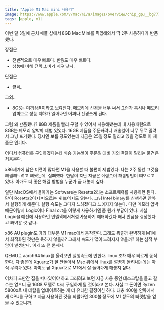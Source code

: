 ```yaml
---
title: "Apple M1 Mac mini 사용기"
image: https://www.apple.com/v/mac/m1/a/images/overview/chip_gpu__bg7771yvjbpu_large_2x.jpg
tags: [apple, m1]
---
```


이번 달 3일에 근처 애플 샵에서 8GB Mac Mini를 픽업해와서 딱 2주 사용하다가 반품했다. 

장점은
- 전반적으로 매우 빠르다. 반응도 매우 빠르다.
- 성능에 비해 전력 소비가 매우 낮다.

단점은
- 글쎄..

그외..
- 8GB는 미끼상품이라고 보여진다. 메모리에 신경을 너무 써서 그런가 혹시나 메모리 압박으로 성능 저하가 일어나면 어쩌나 신경쓰게 된다.

그럼 왜 반품했나? 8GB 제품을 빨리 구할 수 있어서 사용해봤는데 내 사용패턴으로 8GB는 메모리 압박이 제법 있었다. 16GB 제품을 주문하려니 배송일이 너무 뒤로 밀려서 그냥 포기했다. 당시엔 보름 정도였는데 지금은 25일 정도 밀리고 있을 정도로 이 제품은 인기다.

어디서 컴퓨터를 구입하겠다는데 배송 가능일이 주문일 대비 거의 한달이 밀리는 물건은 처음본다.

x86세계에 남은 미련이 많다면 M1을 사용할 때 불편이 제법있다. 나는 2주 동안 그것을 해결해보려고 애썼는데, 실패했다. 한달이 지난 지금은 어렴풋이 해결방법이 떠오르고 있다. 아마도 더 좋은 해결 방법을 누군가 곧 내놓지 싶다. 

일단 MacOS에서 돌아가는 Software는 Rosetta2라는 소프트웨어를 사용하면 된다. 말이 Rosetta2이지 떠오르는 게 보여지도 않는다. 그냥 Intel binary를 실행하면 알아서 실행하게 해준다. 실행 속도는 그다지 느려졌다고 느껴지지 않는다. 다만 메모리 압박 때문이랄지 Logic이나 Final cut을 이렇게 사용하기엔 좀 뭔가 부담이 있다. 사실 Logic을 예전에 사용하던 인텔맥에서처럼 사용하기 애매하겠다 해서 반품을 결정했다고 봐야할 것 같다.

x86 AU plugin도 거의 대부분 M1 mac에서 동작한다. 그래도 뭐랄까 완벽하게 M1에서 최적화된 것만은 못하지 않을까? 그래서 속도가 많이 느려지지 않을까? 하는 심적 부담이 발생한다. 이게 또 큰 문제다. 

QEMU로 aarch64 linux를 올려보면 실행속도에 반한다. linux 조차 매우 빠르게 동작한다. 다 좋은데 Xquartz가 잘 안돌아서 Mac 위에서 linux를 깔끔히 돌려내는데는 아직 무리가 있다. 아마도 곧 Xquartz로 M1에서 잘 돌아가게 해놓지 싶다. 

어차피 조만간 집을 떠나있어야 하고 그러려고 보면 지금 사용 중인 데스크탑을 들고 갈 수는 없으니 곧 16GB 모델로 다시 구입하게 될 것이라고 본다. 사실 그 돈이면 Ryzen 5800x로 내 데탑을 업데이트하는 게 더 유리한 결정이긴 하다. 대충 400불 안쪽에서 새 CPU를 구하고 지금 사용하던 것을 되팔아면 300불 정도에 M1 정도의 빠릿함을 얻을 수 있으니까.